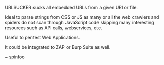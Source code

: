 URLSUCKER sucks all embedded URLs from a given URI or file.

Ideal to parse strings from CSS or JS as many or all the web crawlers and spiders do not scan through JavaScript code skipping many interesting resources such as API calls, webservices, etc.

Useful to pentest Web Applications.

It could be integrated to ZAP or Burp Suite as well. 

~
spinfoo

